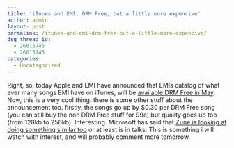 ```yaml
---
title: 'iTunes and EMI: DRM Free, but a little more expencive'
author: admin
layout: post
permalink: /itunes-and-emi-drm-free-but-a-little-more-expencive/
dsq_thread_id:
  - 26015745
  - 26015745
categories:
  - Uncategorized
---
```

Right, so, today Apple and EMI have announced that EMIs catalog of what ever many songs EMI have on iTunes, will be [available DRM Free in May][1]. Now, this is a very cool thing. there is some other stuff about the announcement too. firstly, the songs go up by $0.30 per DRM Free song (you can still buy the non DRM Free stuff for 99c) but quality goes up too (from 128kb to 256kb). Interesting. Microsoft has said that [Zune is looking at doing something similar too][2] or at least is in talks. This is something i will watch with interest, and will probably comment more tomorrow.

 [1]: http://www.engadget.com/2007/04/02/steve-jobs-and-emi-present-an-exciting-new-digital-offering/
 [2]: http://www.engadget.com/2007/04/02/zune-the-next-to-drop-drm/